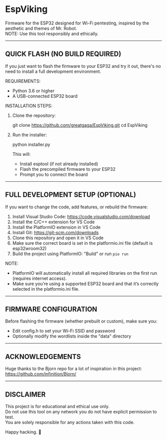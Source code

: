 EspViking
=========

Firmware for the ESP32 designed for Wi-Fi pentesting, inspired by the aesthetic and themes of Mr. Robot.  
NOTE: Use this tool responsibly and ethically.

----------------------------------------
QUICK FLASH (NO BUILD REQUIRED)
----------------------------------------

If you just want to flash the firmware to your ESP32 and try it out, there's no need to install a full development environment.

REQUIREMENTS:
- Python 3.6 or higher
- A USB-connected ESP32 board

INSTALLATION STEPS:

1. Clone the repository:

   git clone https://github.com/greatgaga/EspViking.git
   cd EspViking

2. Run the installer:

   python installer.py

   This will:
   - Install esptool (if not already installed)
   - Flash the precompiled firmware to your ESP32
   - Prompt you to connect the board

----------------------------------------
FULL DEVELOPMENT SETUP (OPTIONAL)
----------------------------------------

If you want to change the code, add features, or rebuild the firmware:

1. Install Visual Studio Code: https://code.visualstudio.com/download
2. Install the C/C++ extension for VS Code
3. Install the PlatformIO extension in VS Code
4. Install Git: https://git-scm.com/downloads
5. Clone this repository and open it in VS Code
6. Make sure the correct board is set in the platformio.ini file (default is esp32wroom32)
7. Build the project using PlatformIO: "Build" or run `pio run`

NOTE:
- PlatformIO will automatically install all required libraries on the first run (requires internet access).
- Make sure you’re using a supported ESP32 board and that it’s correctly selected in the platformio.ini file.

----------------------------------------
FIRMWARE CONFIGURATION
----------------------------------------

Before flashing the firmware (whether prebuilt or custom), make sure you:

- Edit config.h to set your Wi-Fi SSID and password
- Optionally modify the wordlists inside the "data" directory

----------------------------------------
ACKNOWLEDGEMENTS
----------------------------------------

Huge thanks to the Bjorn repo for a lot of inspiration in this project: https://github.com/infinition/Bjorn/

----------------------------------------
DISCLAIMER
----------------------------------------

This project is for educational and ethical use only.  
Do not use this tool on any network you do not have explicit permission to test.  
You are solely responsible for any actions taken with this code.

Happy hacking. 👾
